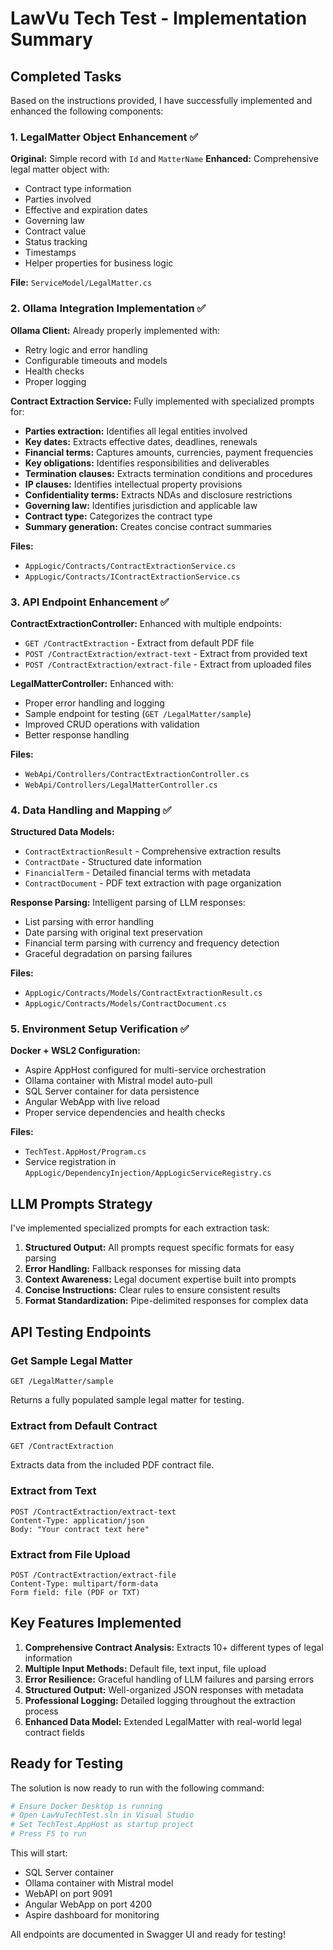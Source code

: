 # LawVu Tech Test - Implementation Summary

## Completed Tasks

Based on the instructions provided, I have successfully implemented and enhanced the following components:

### 1. LegalMatter Object Enhancement ✅

**Original:** Simple record with `Id` and `MatterName`
**Enhanced:** Comprehensive legal matter object with:
- Contract type information
- Parties involved
- Effective and expiration dates
- Governing law
- Contract value
- Status tracking
- Timestamps
- Helper properties for business logic

**File:** `ServiceModel/LegalMatter.cs`

### 2. Ollama Integration Implementation ✅

**Ollama Client:** Already properly implemented with:
- Retry logic and error handling
- Configurable timeouts and models
- Health checks
- Proper logging

**Contract Extraction Service:** Fully implemented with specialized prompts for:
- **Parties extraction:** Identifies all legal entities involved
- **Key dates:** Extracts effective dates, deadlines, renewals
- **Financial terms:** Captures amounts, currencies, payment frequencies
- **Key obligations:** Identifies responsibilities and deliverables
- **Termination clauses:** Extracts termination conditions and procedures
- **IP clauses:** Identifies intellectual property provisions
- **Confidentiality terms:** Extracts NDAs and disclosure restrictions
- **Governing law:** Identifies jurisdiction and applicable law
- **Contract type:** Categorizes the contract type
- **Summary generation:** Creates concise contract summaries

**Files:** 
- `AppLogic/Contracts/ContractExtractionService.cs`
- `AppLogic/Contracts/IContractExtractionService.cs`

### 3. API Endpoint Enhancement ✅

**ContractExtractionController:** Enhanced with multiple endpoints:
- `GET /ContractExtraction` - Extract from default PDF file
- `POST /ContractExtraction/extract-text` - Extract from provided text
- `POST /ContractExtraction/extract-file` - Extract from uploaded files

**LegalMatterController:** Enhanced with:
- Proper error handling and logging
- Sample endpoint for testing (`GET /LegalMatter/sample`)
- Improved CRUD operations with validation
- Better response handling

**Files:**
- `WebApi/Controllers/ContractExtractionController.cs`
- `WebApi/Controllers/LegalMatterController.cs`

### 4. Data Handling and Mapping ✅

**Structured Data Models:**
- `ContractExtractionResult` - Comprehensive extraction results
- `ContractDate` - Structured date information
- `FinancialTerm` - Detailed financial terms with metadata
- `ContractDocument` - PDF text extraction with page organization

**Response Parsing:** Intelligent parsing of LLM responses:
- List parsing with error handling
- Date parsing with original text preservation
- Financial term parsing with currency and frequency detection
- Graceful degradation on parsing failures

**Files:**
- `AppLogic/Contracts/Models/ContractExtractionResult.cs`
- `AppLogic/Contracts/Models/ContractDocument.cs`

### 5. Environment Setup Verification ✅

**Docker + WSL2 Configuration:**
- Aspire AppHost configured for multi-service orchestration
- Ollama container with Mistral model auto-pull
- SQL Server container for data persistence
- Angular WebApp with live reload
- Proper service dependencies and health checks

**Files:**
- `TechTest.AppHost/Program.cs`
- Service registration in `AppLogic/DependencyInjection/AppLogicServiceRegistry.cs`

## LLM Prompts Strategy

I've implemented specialized prompts for each extraction task:

1. **Structured Output:** All prompts request specific formats for easy parsing
2. **Error Handling:** Fallback responses for missing data
3. **Context Awareness:** Legal document expertise built into prompts
4. **Concise Instructions:** Clear rules to ensure consistent results
5. **Format Standardization:** Pipe-delimited responses for complex data

## API Testing Endpoints

### Get Sample Legal Matter
```
GET /LegalMatter/sample
```
Returns a fully populated sample legal matter for testing.

### Extract from Default Contract
```
GET /ContractExtraction
```
Extracts data from the included PDF contract file.

### Extract from Text
```
POST /ContractExtraction/extract-text
Content-Type: application/json
Body: "Your contract text here"
```

### Extract from File Upload
```
POST /ContractExtraction/extract-file
Content-Type: multipart/form-data
Form field: file (PDF or TXT)
```

## Key Features Implemented

1. **Comprehensive Contract Analysis:** Extracts 10+ different types of legal information
2. **Multiple Input Methods:** Default file, text input, file upload
3. **Error Resilience:** Graceful handling of LLM failures and parsing errors
4. **Structured Output:** Well-organized JSON responses with metadata
5. **Professional Logging:** Detailed logging throughout the extraction process
6. **Enhanced Data Model:** Extended LegalMatter with real-world legal contract fields

## Ready for Testing

The solution is now ready to run with the following command:
```bash
# Ensure Docker Desktop is running
# Open LawVuTechTest.sln in Visual Studio
# Set TechTest.AppHost as startup project
# Press F5 to run
```

This will start:
- SQL Server container
- Ollama container with Mistral model
- WebAPI on port 9091
- Angular WebApp on port 4200
- Aspire dashboard for monitoring

All endpoints are documented in Swagger UI and ready for testing!
